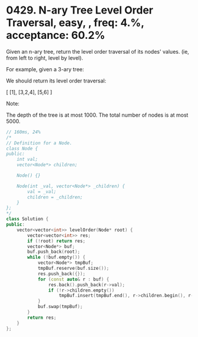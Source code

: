 # 0429. N-ary Tree Level Order Traversal, easy, , freq: 4.%, acceptance: 60.2%
Given an n-ary tree, return the level order traversal of its nodes' values. (ie, from left to right, level by level).

For example, given a 3-ary tree:

 



 

We should return its level order traversal:

[
     [1],
     [3,2,4],
     [5,6]
]
 

Note:

The depth of the tree is at most 1000.
The total number of nodes is at most 5000.

```c++
// 160ms, 24%
/*
// Definition for a Node.
class Node {
public:
    int val;
    vector<Node*> children;

    Node() {}

    Node(int _val, vector<Node*> _children) {
        val = _val;
        children = _children;
    }
};
*/
class Solution {
public:
    vector<vector<int>> levelOrder(Node* root) {
        vector<vector<int>> res;
        if (!root) return res;
        vector<Node*> buf;
        buf.push_back(root);
        while (!buf.empty()) {
            vector<Node*> tmpBuf;
            tmpBuf.reserve(buf.size());
            res.push_back({});
            for (const auto& r : buf) {
                res.back().push_back(r->val);
                if (!r->children.empty())
                    tmpBuf.insert(tmpBuf.end(), r->children.begin(), r->children.end());
            }
            buf.swap(tmpBuf);
        }
        return res;
    }
};
```
